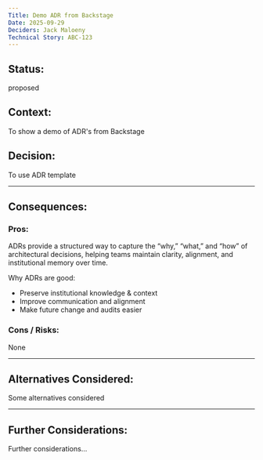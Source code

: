 ```yaml
---
Title: Demo ADR from Backstage
Date: 2025-09-29
Deciders: Jack Maloeny
Technical Story: ABC-123
---
```


## Status:
proposed

## Context:
To show a demo of ADR's from Backstage

## Decision:
To use ADR template

---

## Consequences:

### Pros:

ADRs provide a structured way to capture the “why,” “what,” and “how” of architectural decisions, helping teams maintain clarity, alignment, and institutional memory over time.

Why ADRs are good:

- Preserve institutional knowledge & context 
- Improve communication and alignment 
- Make future change and audits easier

### Cons / Risks:
None

---

## Alternatives Considered:
Some alternatives considered

---

## Further Considerations:
Further considerations...
